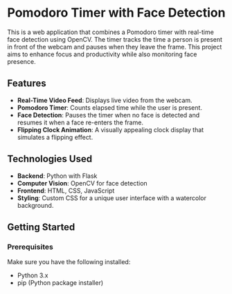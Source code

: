 # Pomodoro Timer with Face Detection

This is a web application that combines a Pomodoro timer with real-time face detection using OpenCV. The timer tracks the time a person is present in front of the webcam and pauses when they leave the frame. This project aims to enhance focus and productivity while also monitoring face presence.

## Features

- **Real-Time Video Feed**: Displays live video from the webcam.
- **Pomodoro Timer**: Counts elapsed time while the user is present.
- **Face Detection**: Pauses the timer when no face is detected and resumes it when a face re-enters the frame.
- **Flipping Clock Animation**: A visually appealing clock display that simulates a flipping effect.

## Technologies Used

- **Backend**: Python with Flask
- **Computer Vision**: OpenCV for face detection
- **Frontend**: HTML, CSS, JavaScript
- **Styling**: Custom CSS for a unique user interface with a watercolor background.

## Getting Started

### Prerequisites

Make sure you have the following installed:

- Python 3.x
- pip (Python package installer)

